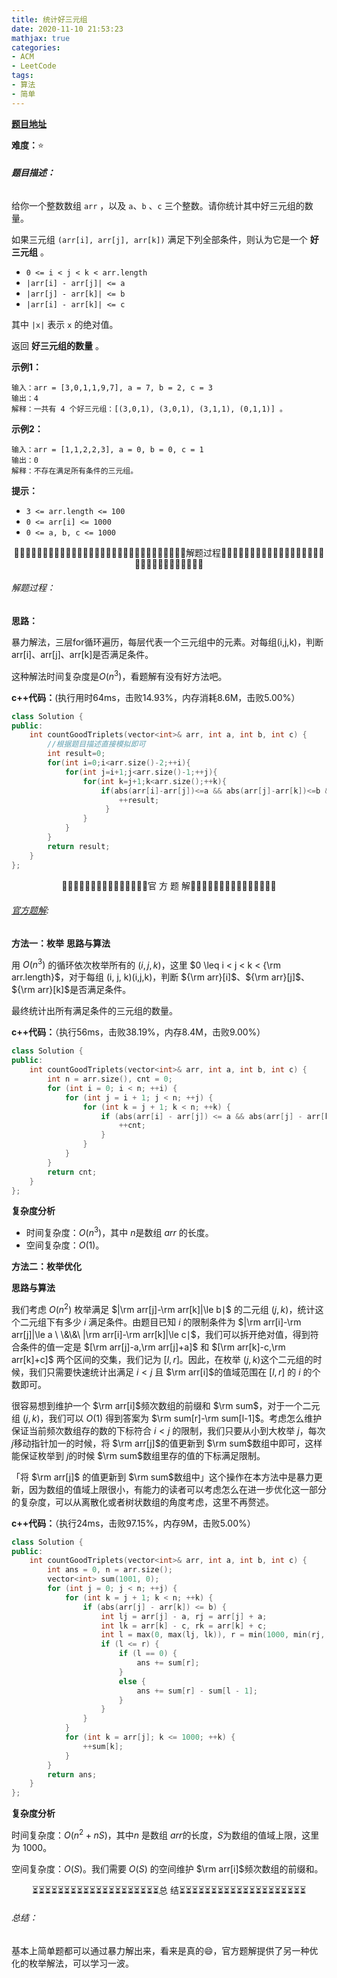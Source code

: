 ```yaml
---
title: 统计好三元组
date: 2020-11-10 21:53:23
mathjax: true
categories:
- ACM
- LeetCode
tags:
- 算法
- 简单
---
```


**[题目地址](https://leetcode-cn.com/problems/count-good-triplets/)**

**难度：**⭐

###### **题目描述：**

给你一个整数数组 `arr` ，以及 `a`、`b` 、`c` 三个整数。请你统计其中好三元组的数量。

如果三元组 `(arr[i], arr[j], arr[k])` 满足下列全部条件，则认为它是一个 **好三元组** 。

- `0 <= i < j < k < arr.length`
- `|arr[i] - arr[j]| <= a`
- `|arr[j] - arr[k]| <= b`
- `|arr[i] - arr[k]| <= c`

其中 `|x|` 表示 `x` 的绝对值。

返回 **好三元组的数量** 。

<!-- more -->

**示例1：**

```
输入：arr = [3,0,1,1,9,7], a = 7, b = 2, c = 3
输出：4
解释：一共有 4 个好三元组：[(3,0,1), (3,0,1), (3,1,1), (0,1,1)] 。
```

**示例2：**

```
输入：arr = [1,1,2,2,3], a = 0, b = 0, c = 1
输出：0
解释：不存在满足所有条件的三元组。
```

**提示：**

- `3 <= arr.length <= 100`
- `0 <= arr[i] <= 1000`
- `0 <= a, b, c <= 1000`



<center>🙋‍♂️🙋‍♂️🙋‍♂️🙋‍♂️🙋‍♂️🙋‍♂️🙋‍♂️🙋‍♂️🙋‍♂️🙋‍♂️🙋‍♂️🙋‍♂️🙋‍♂️🙋‍♂️🙋‍♂️解题过程🙋‍♂️🙋‍♂️🙋‍♂️🙋‍♂️🙋‍♂️🙋‍♂️🙋‍♂️🙋‍♂️🙋‍♂️🙋‍♂️🙋‍♂️🙋‍♂️🙋‍♂️🙋‍♂️🙋‍♂️</center>

###### 解题过程：

**思路：**

暴力解法，三层for循环遍历，每层代表一个三元组中的元素。对每组(i,j,k)，判断arr[i]、arr[j]、arr[k]是否满足条件。

这种解法时间复杂度是$O(n^3)$，看题解有没有好方法吧。

**c++代码：**(执行用时64ms，击败14.93%，内存消耗8.6M，击败5.00%）

```c++
class Solution {
public:
    int countGoodTriplets(vector<int>& arr, int a, int b, int c) {
        //根据题目描述直接模拟即可
        int result=0;
        for(int i=0;i<arr.size()-2;++i){
            for(int j=i+1;j<arr.size()-1;++j){
                for(int k=j+1;k<arr.size();++k){
                    if(abs(arr[i]-arr[j])<=a && abs(arr[j]-arr[k])<=b && abs(arr[i]-arr[k])<=c){
                        ++result;
                     }
                }
            }
        }
        return result;
    }
};
```



<center>💎💎💎💎💎💎💎💎💎💎💎💎💎💎💎官 方 题 解💎💎💎💎💎💎💎💎💎💎💎💎💎💎💎</center>

###### [官方题解](https://leetcode-cn.com/problems/count-good-triplets/solution/tong-ji-hao-san-yuan-zu-by-leetcode-solution/):

**方法一：枚举**
**思路与算法**

用 $O(n^3)$  的循环依次枚举所有的 $(i, j, k)$，这里 $0 \leq i < j < k < {\rm arr.length}$，对于每组 (i, j, k)(i,j,k)，判断 ${\rm arr}[i]$、${\rm arr}[j]$、${\rm arr}[k]$是否满足条件。

最终统计出所有满足条件的三元组的数量。

**c++代码：**（执行56ms，击败38.19%，内存8.4M，击败9.00%）

```c++
class Solution {
public:
    int countGoodTriplets(vector<int>& arr, int a, int b, int c) {
        int n = arr.size(), cnt = 0;
        for (int i = 0; i < n; ++i) {
            for (int j = i + 1; j < n; ++j) {
                for (int k = j + 1; k < n; ++k) {
                    if (abs(arr[i] - arr[j]) <= a && abs(arr[j] - arr[k]) <= b && abs(arr[i] - arr[k]) <= c) {
                        ++cnt;
                    }
                }
            }
        }
        return cnt;
    }
};
```

**复杂度分析**

- 时间复杂度：$O(n^3)$，其中 $n$是数组 $\textit{arr}$ 的长度。
- 空间复杂度：$O(1)$。

**方法二：枚举优化**

**思路与算法**

我们考虑 $O(n^2)$ 枚举满足 $|\rm arr[j]-\rm arr[k]|\le b∣$ 的二元组 $(j,k)$，统计这个二元组下有多少 $i$ 满足条件。由题目已知 $i$ 的限制条件为 $|\rm arr[i]-\rm arr[j]|\le a \ \&\&\ |\rm arr[i]-\rm arr[k]|\le c∣$，我们可以拆开绝对值，得到符合条件的值一定是 $[\rm arr[j]-a,\rm arr[j]+a]$ 和 $[\rm arr[k]-c,\rm arr[k]+c]$ 两个区间的交集，我们记为 $[l,r]$。因此，在枚举 $(j,k)$这个二元组的时候，我们只需要快速统计出满足 $i<j$ 且 $\rm arr[i]$的值域范围在 $[l,r]$ 的 $i$ 的个数即可。

很容易想到维护一个 $\rm arr[i]$频次数组的前缀和 $\rm sum$，对于一个二元组 $(j,k)$，我们可以 $O(1)$ 得到答案为 $\rm sum[r]-\rm sum[l-1]$。考虑怎么维护保证当前频次数组存的数的下标符合 $i<j$ 的限制，我们只要从小到大枚举 $j$，每次 $j$移动指针加一的时候，将 $\rm arr[j]$的值更新到 $\rm sum$数组中即可，这样能保证枚举到 $j$的时候 $\rm sum$数组里存的值的下标满足限制。

「将 $\rm arr[j]$ 的值更新到 $\rm sum$数组中」这个操作在本方法中是暴力更新，因为数组的值域上限很小，有能力的读者可以考虑怎么在进一步优化这一部分的复杂度，可以从离散化或者树状数组的角度考虑，这里不再赘述。

**c++代码：**（执行24ms，击败97.15%，内存9M，击败5.00%）

```c++
class Solution {
public:
    int countGoodTriplets(vector<int>& arr, int a, int b, int c) {
        int ans = 0, n = arr.size();
        vector<int> sum(1001, 0);
        for (int j = 0; j < n; ++j) {
            for (int k = j + 1; k < n; ++k) {
                if (abs(arr[j] - arr[k]) <= b) {
                    int lj = arr[j] - a, rj = arr[j] + a;
                    int lk = arr[k] - c, rk = arr[k] + c;
                    int l = max(0, max(lj, lk)), r = min(1000, min(rj, rk));
                    if (l <= r) {
                        if (l == 0) {
                            ans += sum[r];
                        }
                        else {
                            ans += sum[r] - sum[l - 1];
                        }
                    }
                }
            }
            for (int k = arr[j]; k <= 1000; ++k) {
                ++sum[k];
            }
        }
        return ans;
    }
};
```

**复杂度分析**

时间复杂度：$O(n^2+nS)$，其中$n$ 是数组 $\textit{arr}$的长度，$S$为数组的值域上限，这里为 $1000$。

空间复杂度：$O(S)$。我们需要 $O(S)$ 的空间维护 $\rm arr[i]$频次数组的前缀和。



<center>⏳⏳⏳⏳⏳⏳⏳⏳⏳⏳⏳⏳⏳⏳⏳⏳⏳⏳⏳⏳总 结⏳⏳⏳⏳⏳⏳⏳⏳⏳⏳⏳⏳⏳⏳⏳⏳⏳⏳⏳⏳</center>

###### 总结：

基本上简单题都可以通过暴力解出来，看来是真的😄，官方题解提供了另一种优化的枚举解法，可以学习一波。

